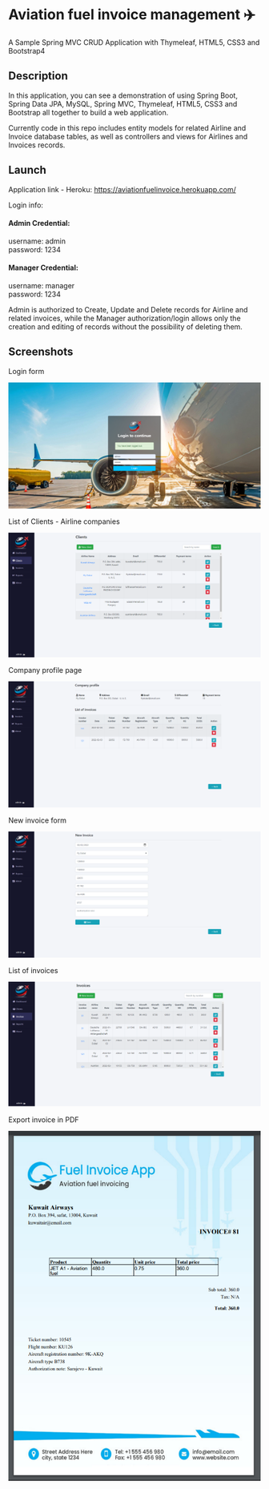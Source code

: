 # Aviation fuel invoice management ✈️

A Sample Spring MVC CRUD Application with Thymeleaf, HTML5, CSS3 and Bootstrap4

## Description

In this application, you can see a demonstration of using Spring Boot, Spring Data JPA, MySQL, Spring MVC, Thymeleaf, HTML5, CSS3 and Bootstrap 
all together to build a web application.

Currently code in this repo includes entity models for related Airline and Invoice database tables, as well as controllers and views for Airlines and Invoices records.

## Launch

Application link - Heroku: https://aviationfuelinvoice.herokuapp.com/

Login info:
#### Admin Credential:

username: admin  
password: 1234

#### Manager Credential:

username: manager  
password: 1234

Admin is authorized to Create, Update and Delete records for Airline and related invoices, 
while the Manager authorization/login allows only the creation and editing of records without the possibility of deleting them.

## Screenshots

Login form

![interface1](https://github.com/AsmirKopic/aviation-fuel-invoice/blob/master/screenshots/capture1.png)

List of Clients - Airline companies

![interface2](https://github.com/AsmirKopic/aviation-fuel-invoice/blob/master/screenshots/capture2.png)

Company profile page

![interface3](https://github.com/AsmirKopic/aviation-fuel-invoice/blob/master/screenshots/capture3.png)

New invoice form


![interface4](https://github.com/AsmirKopic/aviation-fuel-invoice/blob/master/screenshots/capture4.png)

List of invoices

![interface5](https://github.com/AsmirKopic/aviation-fuel-invoice/blob/master/screenshots/capture5.png)

Export invoice in PDF

![interface5](https://github.com/AsmirKopic/aviation-fuel-invoice/blob/master/screenshots/capture6.PNG)

